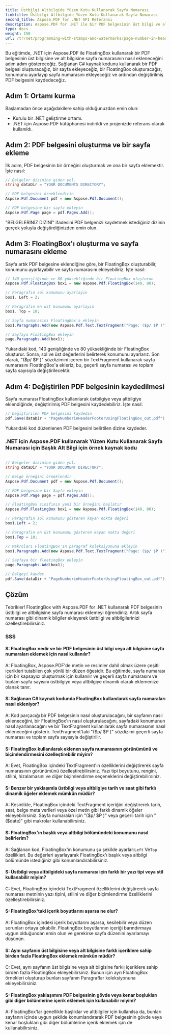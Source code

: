 ```yaml
---
title: Üstbilgi Altbilgide Yüzen Kutu Kullanarak Sayfa Numarası
linktitle: Üstbilgi Altbilgide Yüzen Kutu Kullanarak Sayfa Numarası
second_title: Aspose.PDF for .NET API Referansı
description: Aspose.PDF for .NET ile bir PDF belgesinin üst bilgi ve alt bilgisine sayfa numarasının nasıl ekleneceğini öğrenin.
type: docs
weight: 150
url: /tr/net/programming-with-stamps-and-watermarks/page-number-in-header-footer-using-floating-box/
---
```

Bu eğitimde, .NET için Aspose.PDF ile FloatingBox kullanarak bir PDF belgesinin üst bilgisine ve alt bilgisine sayfa numarasının nasıl ekleneceğini adım adım göstereceğiz. Sağlanan C# kaynak kodunu kullanarak bir PDF belgesi oluşturacağız, bir sayfa ekleyeceğiz, bir FloatingBox oluşturacağız, konumunu ayarlayıp sayfa numarasını ekleyeceğiz ve ardından değiştirilmiş PDF belgesini kaydedeceğiz.

## Adım 1: Ortamı kurma

Başlamadan önce aşağıdakilere sahip olduğunuzdan emin olun:

- Kurulu bir .NET geliştirme ortamı.
- .NET için Aspose.PDF kütüphanesi indirildi ve projenizde referans olarak kullanıldı.

## Adım 2: PDF belgesini oluşturma ve bir sayfa ekleme

İlk adım, PDF belgesinin bir örneğini oluşturmak ve ona bir sayfa eklemektir. İşte nasıl:

```csharp
// Belgeler dizinine giden yol.
string dataDir = "YOUR DOCUMENTS DIRECTORY";

// PDF belgesini örneklendirin
Aspose.Pdf.Document pdf = new Aspose.Pdf.Document();

// PDF belgesine bir sayfa ekleyin
Aspose.Pdf.Page page = pdf.Pages.Add();
```

"BELGELERİNİZ DİZİNİ" ifadesini PDF belgenizi kaydetmek istediğiniz dizinin gerçek yoluyla değiştirdiğinizden emin olun.

## Adım 3: FloatingBox'ı oluşturma ve sayfa numarasını ekleme

Sayfa artık PDF belgesine eklendiğine göre, bir FloatingBox oluşturabilir, konumunu ayarlayabilir ve sayfa numarasını ekleyebiliriz. İşte nasıl:

```csharp
// 140 genişliğinde ve 80 yüksekliğinde bir FloatingBox oluşturun
Aspose.Pdf.FloatingBox box1 = new Aspose.Pdf.FloatingBox(140, 80);

// Paragrafın sol konumunu ayarlayın
box1. Left = 2;

// Paragrafın en üst konumunu ayarlayın
box1. Top = 10;

// Sayfa numarasını FloatingBox'a ekleyin
box1.Paragraphs.Add(new Aspose.Pdf.Text.TextFragment("Page: ($p/ $P )"));

// Sayfaya FloatingBox ekleyin
page.Paragraphs.Add(box1);
```

Yukarıdaki kod, 140 genişliğinde ve 80 yüksekliğinde bir FloatingBox oluşturur. Sonra, sol ve üst değerlerini belirterek konumunu ayarlarız. Son olarak, "($p/ $P )" sözdizimini içeren bir TextFragment kullanarak sayfa numarasını FloatingBox'a ekleriz; bu, geçerli sayfa numarası ve toplam sayfa sayısıyla değiştirilecektir.

## Adım 4: Değiştirilen PDF belgesinin kaydedilmesi

Sayfa numarası FloatingBox kullanılarak üstbilgiye veya altbilgiye eklendiğinde, değiştirilmiş PDF belgesini kaydedebiliriz. İşte nasıl:

```csharp
// Değiştirilen PDF belgesini kaydedin
pdf.Save(dataDir + "PageNumberinHeaderFooterUsingFloatingBox_out.pdf");
```

Yukarıdaki kod düzenlenen PDF belgesini belirtilen dizine kaydeder.

### .NET için Aspose.PDF kullanarak Yüzen Kutu Kullanarak Sayfa Numarası için Başlık Alt Bilgi için örnek kaynak kodu 
```csharp

// Belgeler dizinine giden yol.
string dataDir = "YOUR DOCUMENT DIRECTORY";

// Belge örneğini örneklendir
Aspose.Pdf.Document pdf = new Aspose.Pdf.Document();

// PDF belgesine bir Sayfa ekleyin
Aspose.Pdf.Page page = pdf.Pages.Add();

// FloatingBox sınıfının yeni bir örneğini başlatır
Aspose.Pdf.FloatingBox box1 = new Aspose.Pdf.FloatingBox(140, 80);

// Paragrafın sol konumunu gösteren kayan nokta değeri
box1.Left = 2;

// Paragrafın en üst konumunu gösteren kayan nokta değeri
box1.Top = 10;

// Makroları FloatingBox'ın paragraf koleksiyonuna ekleyin
box1.Paragraphs.Add(new Aspose.Pdf.Text.TextFragment("Page: ($p/ $P )"));

// Sayfaya bir floatingBox ekleyin
page.Paragraphs.Add(box1);

// Belgeyi kaydet
pdf.Save(dataDir + "PageNumberinHeaderFooterUsingFloatingBox_out.pdf");

```

## Çözüm

Tebrikler! FloatingBox with Aspose.PDF for .NET kullanarak PDF belgesinin üstbilgi ve altbilgisine sayfa numarası eklemeyi öğrendiniz. Artık sayfa numarası gibi dinamik bilgiler ekleyerek üstbilgi ve altbilgilerinizi özelleştirebilirsiniz.

### SSS

#### S: FloatingBox nedir ve bir PDF belgesinin üst bilgi veya alt bilgisine sayfa numaraları eklemek için nasıl kullanılır?

A: FloatingBox, Aspose.PDF'de metin ve resimler dahil olmak üzere çeşitli içerikleri tutabilen çok yönlü bir düzen öğesidir. Bu eğitimde, sayfa numarası için bir kapsayıcı oluşturmak için kullanılır ve geçerli sayfa numarasını ve toplam sayfa sayısını üstbilgiye veya altbilgiye dinamik olarak eklemenize olanak tanır.

#### S: Sağlanan C# kaynak kodunda FloatingBox kullanılarak sayfa numaraları nasıl ekleniyor?

A: Kod parçacığı bir PDF belgesinin nasıl oluşturulacağını, bir sayfanın nasıl ekleneceğini, bir FloatingBox'ın nasıl oluşturulacağını, sayfadaki konumunun nasıl ayarlanacağını ve bir TextFragment kullanılarak sayfa numarasının nasıl ekleneceğini gösterir. TextFragment'taki "($p/ $P )" sözdizimi geçerli sayfa numarası ve toplam sayfa sayısıyla değiştirilir.

#### S: FloatingBox kullanılarak eklenen sayfa numarasının görünümünü ve biçimlendirmesini özelleştirebilir miyim?

A: Evet, FloatingBox içindeki TextFragment'ın özelliklerini değiştirerek sayfa numarasının görünümünü özelleştirebilirsiniz. Yazı tipi boyutunu, rengini, stilini, hizalamasını ve diğer biçimlendirme seçeneklerini değiştirebilirsiniz.

#### S: Benzer bir yaklaşımla üstbilgi veya altbilgiye tarih ve saat gibi farklı dinamik öğeler eklemek mümkün müdür?

A: Kesinlikle, FloatingBox içindeki TextFragment içeriğini değiştirerek tarih, saat, belge meta verileri veya özel metin gibi farklı dinamik öğeler ekleyebilirsiniz. Sayfa numaraları için "($p/ $P )" veya geçerli tarih için "($date)" gibi makrolar kullanabilirsiniz.

#### S: FloatingBox'ın başlık veya altbilgi bölümündeki konumunu nasıl belirlerim?
 A: Sağlanan kod, FloatingBox'ın konumunu şu şekilde ayarlar:`Left` Ve`Top` özellikleri. Bu değerleri ayarlayarak FloatingBox'ı başlık veya altbilgi bölümünde istediğiniz gibi konumlandırabilirsiniz.

#### S: Üstbilgi veya altbilgideki sayfa numarası için farklı bir yazı tipi veya stil kullanabilir miyim?

C: Evet, FloatingBox içindeki TextFragment özelliklerini değiştirerek sayfa numarası metninin yazı tipini, stilini ve diğer biçimlendirme özelliklerini özelleştirebilirsiniz.

#### S: FloatingBox'taki içerik boyutlarını aşarsa ne olur?

A: FloatingBox içindeki içerik boyutlarını aşarsa, kesilebilir veya düzen sorunları ortaya çıkabilir. FloatingBox boyutlarının içeriği barındırmaya uygun olduğundan emin olun ve gerekirse sayfa düzenini ayarlamayı düşünün.

#### S: Aynı sayfanın üst bilgisine veya alt bilgisine farklı içeriklere sahip birden fazla FloatingBox eklemek mümkün müdür?

C: Evet, aynı sayfanın üst bilgisine veya alt bilgisine farklı içeriklere sahip birden fazla FloatingBox ekleyebilirsiniz. Bunun için ayrı FloatingBox örnekleri oluşturup bunları sayfanın Paragraflar koleksiyonuna ekleyebilirsiniz.

#### S: FloatingBox yaklaşımını PDF belgesinin gövde veya kenar boşlukları gibi diğer bölümlerine içerik eklemek için kullanabilir miyim?

A: FloatingBox'lar genellikle başlıklar ve altbilgiler için kullanılsa da, bunları sayfanın içinde uygun şekilde konumlandırarak PDF belgesinin gövde veya kenar boşlukları gibi diğer bölümlerine içerik eklemek için de kullanabilirsiniz.